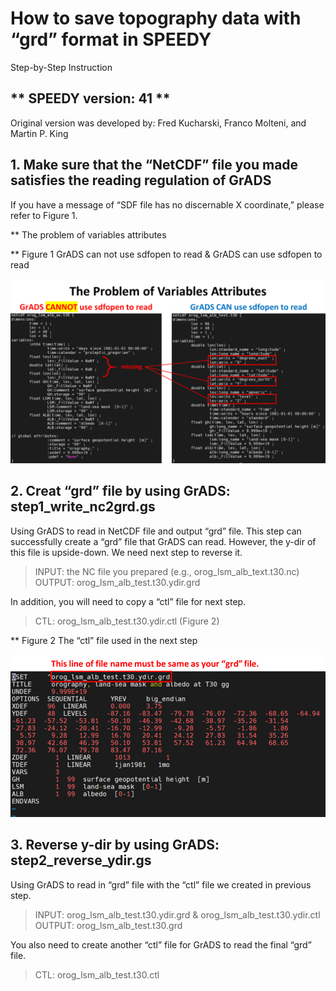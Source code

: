 

# How to save topography data with “grd” format in SPEEDY
Step-by-Step Instruction

## ** SPEEDY version: 41 **
Original version was developed by: Fred Kucharski, Franco Molteni, and Martin P. King

## 1. Make sure that the “NetCDF” file you made satisfies the reading regulation of GrADS
If you have a message of “SDF file has no discernable X coordinate,” please refer to Figure 1.


** The problem of variables attributes

** Figure 1 GrADS can not use sdfopen to read & GrADS can use sdfopen to read

![](https://github.com/ars599/GrADs4Speedy/blob/main/Picture1.png)


## 2. Creat “grd” file by using GrADS: step1_write_nc2grd.gs
Using GrADS to read in NetCDF file and output “grd” file. This step can successfully create a “grd” file that GrADS can read. However, the y-dir of this file is upside-down. We need next step to reverse it.

> INPUT: the NC file you prepared (e.g., orog_lsm_alb_text.t30.nc)
> OUTPUT: orog_lsm_alb_test.t30.ydir.grd

In addition, you will need to copy a “ctl” file for next step.

> CTL: orog_lsm_alb_test.t30.ydir.ctl (Figure 2)


** Figure 2 The “ctl” file used in the next step

![](https://github.com/ars599/GrADs4Speedy/blob/main/Picture2.png)

## 3. Reverse y-dir by using GrADS: step2_reverse_ydir.gs
Using GrADS to read in “grd” file with the “ctl” file we created in previous step.

>INPUT: orog_lsm_alb_test.t30.ydir.grd & orog_lsm_alb_test.t30.ydir.ctl
>OUTPUT: orog_lsm_alb_test.t30.grd

You also need to create another “ctl” file for GrADS to read the final “grd” file.

>CTL: orog_lsm_alb_test.t30.ctl

